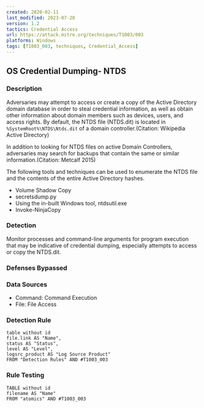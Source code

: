 ```yaml
---
created: 2020-02-11
last_modified: 2023-07-28
version: 1.2
tactics: Credential Access
url: https://attack.mitre.org/techniques/T1003/003
platforms: Windows
tags: [T1003_003, techniques, Credential_Access]
---
```


## OS Credential Dumping- NTDS

### Description

Adversaries may attempt to access or create a copy of the Active Directory domain database in order to steal credential information, as well as obtain other information about domain members such as devices, users, and access rights. By default, the NTDS file (NTDS.dit) is located in <code>%SystemRoot%\NTDS\Ntds.dit</code> of a domain controller.(Citation: Wikipedia Active Directory)

In addition to looking for NTDS files on active Domain Controllers, adversaries may search for backups that contain the same or similar information.(Citation: Metcalf 2015)

The following tools and techniques can be used to enumerate the NTDS file and the contents of the entire Active Directory hashes.

* Volume Shadow Copy
* secretsdump.py
* Using the in-built Windows tool, ntdsutil.exe
* Invoke-NinjaCopy


### Detection

Monitor processes and command-line arguments for program execution that may be indicative of credential dumping, especially attempts to access or copy the NTDS.dit.

### Defenses Bypassed



### Data Sources

  - Command: Command Execution
  -  File: File Access
### Detection Rule

```dataview
table without id
file.link AS "Name",
status AS "Status",
level AS "Level",
logsrc_product AS "Log Source Product"
FROM "Detection Rules" AND #T1003_003
```

### Rule Testing

```dataview
TABLE without id
filename AS "Name"
FROM "atomics" AND #T1003_003
```
